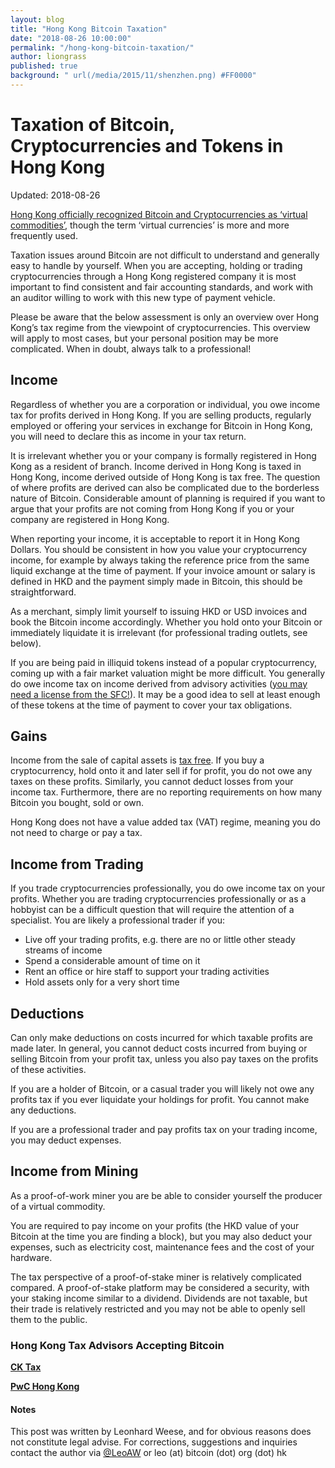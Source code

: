```yaml
---
layout: blog
title: "Hong Kong Bitcoin Taxation"
date: "2018-08-26 10:00:00"
permalink: "/hong-kong-bitcoin-taxation/"
author: liongrass
published: true
background: " url(/media/2015/11/shenzhen.png) #FF0000"
---
```


# Taxation of Bitcoin, Cryptocurrencies and Tokens in Hong Kong

Updated: 2018-08-26

[Hong Kong officially recognized Bitcoin and Cryptocurrencies as ‘virtual commodities’](https://www.bitcoin.org.hk/hong-kong-bitcoin-regulation/), though the term ‘virtual currencies’ is more and more frequently used.

Taxation issues around Bitcoin are not difficult to understand and generally easy to handle by yourself. When you are accepting, holding or trading cryptocurrencies through a Hong Kong registered company it is most important to find consistent and fair accounting standards, and work with an auditor willing to work with this new type of payment vehicle.

Please be aware that the below assessment is only an overview over Hong Kong’s tax regime from the viewpoint of cryptocurrencies. This overview will apply to most cases, but your personal position may be more complicated. When in doubt, always talk to a professional!

## Income

Regardless of whether you are a corporation or individual, you owe income tax for profits derived in Hong Kong. If you are selling products, regularly employed or offering your services in exchange for Bitcoin in Hong Kong, you will need to declare this as income in your tax return.

It is irrelevant whether you or your company is formally registered in Hong Kong as a resident of branch. Income derived in Hong Kong is taxed in Hong Kong, income derived outside of Hong Kong is tax free. The question of where profits are derived can also be complicated due to the borderless nature of Bitcoin. Considerable amount of planning is required if you want to argue that your profits are not coming from Hong Kong if you or your company are registered in Hong Kong.

When reporting your income, it is acceptable to report it in Hong Kong Dollars. You should be consistent in how you value your cryptocurrency income, for example by always taking the reference price from the same liquid exchange at the time of payment. If your invoice amount or salary is defined in HKD and the payment simply made in Bitcoin, this should be straightforward.

As a merchant, simply limit yourself to issuing HKD or USD invoices and book the Bitcoin income accordingly. Whether you hold onto your Bitcoin or immediately liquidate it is irrelevant (for professional trading outlets, see below).

If you are being paid in illiquid tokens instead of a popular cryptocurrency, coming up with a fair market valuation might be more difficult. You generally do owe income tax on income derived from advisory activities ([you may need a license from the SFC!](https://www.sfc.hk/web/EN/regulatory-functions/intermediaries/licensing/guide-to-licence-application/regulated-activities.html)). It may be a good idea to sell at least enough of these tokens at the time of payment to cover your tax obligations.

## Gains

Income from the sale of capital assets is [tax free](https://www.ird.gov.hk/eng/tax/bus_pft.htm). If you buy a cryptocurrency, hold onto it and later sell if for profit, you do not owe any taxes on these profits. Similarly, you cannot deduct losses from your income tax. Furthermore, there are no reporting requirements on how many Bitcoin you bought, sold or own.

Hong Kong does not have a value added tax (VAT) regime, meaning you do not need to charge or pay a tax.

## Income from Trading

If you trade cryptocurrencies professionally, you do owe income tax on your profits. Whether you are trading cryptocurrencies professionally or as a hobbyist can be a difficult question that will require the attention of a specialist. You are likely a professional trader if you:

- Live off your trading profits, e.g. there are no or little other steady streams of income
- Spend a considerable amount of time on it
- Rent an office or hire staff to support your trading activities
- Hold assets only for a very short time


## Deductions

Can only make deductions on costs incurred for which taxable profits are made later. In general, you cannot deduct costs incurred from buying or selling Bitcoin from your profit tax, unless you also pay taxes on the profits of these activities.

If you are a holder of Bitcoin, or a casual trader you will likely not owe any profits tax if you ever liquidate your holdings for profit. You cannot make any deductions.

If you are a professional trader and pay profits tax on your trading income, you may deduct expenses.


## Income from Mining

As a proof-of-work miner you are be able to consider yourself the producer of a virtual commodity.

You are required to pay income on your profits (the HKD value of your Bitcoin at the time you are finding a block), but you may also deduct your expenses, such as electricity cost, maintenance fees and the cost of your hardware.

The tax perspective of a proof-of-stake miner is relatively complicated compared. A proof-of-stake platform may be considered a security, with your staking income similar to a dividend. Dividends are not taxable, but their trade is relatively restricted and you may not be able to openly sell them to the public.

### Hong Kong Tax Advisors Accepting Bitcoin

**[CK Tax](https://www.ck-tax.com/entax)**

**[PwC Hong Kong](https://www.pwchk.com/)**

#### Notes

This post was written by Leonhard Weese, and for obvious reasons does not constitute legal advise. For corrections, suggestions and inquiries contact the author via [@LeoAW](https://twitter.com/leoaw) or leo (at) bitcoin (dot) org (dot) hk


